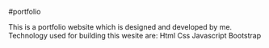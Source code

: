 #portfolio

This is a portfolio website which is designed and developed by me. 
Technology used for building this wesite are:
Html
Css
Javascript
Bootstrap
